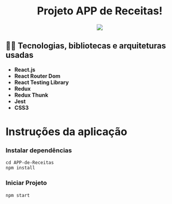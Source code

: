 <h1 align="center">
Projeto APP de Receitas!
</h1>

<div align="center"><img src="./app.gif"></div>

## :man_technologist: Tecnologias, bibliotecas e arquiteturas usadas
  * __React.js__
  * __React Router Dom__
  * __React Testing Library__
  * __Redux__
  * __Redux Thunk__
  * __Jest__
  * __CSS3__

# Instruções da aplicação
### Instalar dependências
```
cd APP-de-Receitas
npm install
```

### Iniciar Projeto
```
npm start
```
<!--
### Rodar Testes
```
npm test
```
-->
<!-- Olá, Tryber!

Esse é apenas um arquivo inicial para o README do seu projeto.

É essencial que você preencha esse documento por conta própria, ok?

Não deixe de usar nossas dicas de escrita de README de projetos, e deixe sua criatividade brilhar!

⚠️ IMPORTANTE: você precisa deixar nítido:
- quais arquivos/pastas foram desenvolvidos por você; 
- quais arquivos/pastas foram desenvolvidos por outra pessoa estudante;
- quais arquivos/pastas foram desenvolvidos pela Trybe.

-->
